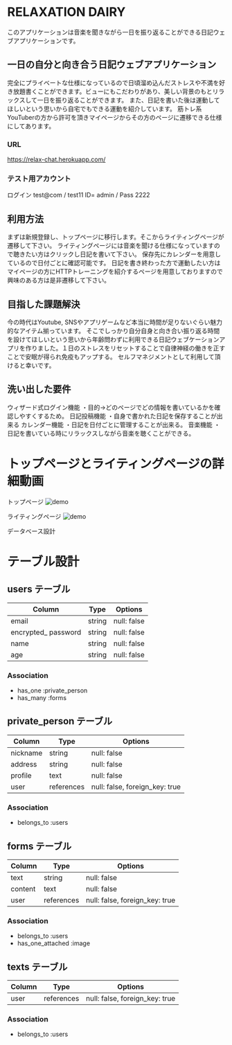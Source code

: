 # RELAXATION DAIRY
このアプリケーションは音楽を聞きながら一日を振り返ることができる日記ウェブアプリケーションです。
## 一日の自分と向き合う日記ウェブアプリケーション
完全にプライベートな仕様になっているので日頃溜め込んだストレスや不満を好き放題書くことができます。ビューにもこだわりがあり、美しい背景のもとリラックスして一日を振り返ることができます。
  また、日記を書いた後は運動してほしいという思いから自宅でもできる運動を紹介しています。
  筋トレ系YouTuberの方から許可を頂きマイページからその方のページに遷移できる仕様にしてあります。

### URL	
https://relax-chat.herokuapp.com/

### テスト用アカウント	
ログイン
test@com / test11  ID= admin / Pass 2222

## 利用方法	
まずは新規登録し、トップページに移行します。そこからライティングページが遷移して下さい。
  ライティングページには音楽を聞ける仕様になっていますので聴きたい方はクリックし日記を書いて下さい。
保存先にカレンダーを用意しているので日付ごとに確認可能です。
日記を書き終わった方で運動したい方はマイページの方にHTTPトレーニングを紹介するページを用意しておりますので
興味のある方は是非遷移して下さい。

## 目指した課題解決	
今の時代はYoutube, SNSやアプリゲームなど本当に時間が足りないぐらい魅力的なアイテム揃っています。
そこでしっかり自分自身と向き合い振り返る時間を設けてほしいという思いから年齢問わずに利用できる日記ウェブケーションアプリを作りました。１日のストレスをリセットすることで自律神経の働きを正すことで安眠が得られ免疫もアップする。
セルフマネジメントとして利用して頂けると幸いです。

## 洗い出した要件	
ウィザード式ログイン機能
・目的→どのページでどの情報を書いているかを確認しやすくするため。
日記投稿機能
・自身で書かれた日記を保存することが出来る
カレンダー機能
・日記を日付ごとに管理することが出来る。
音楽機能
・日記を書いている時にリラックスしながら音楽を聴くことができる。

# トップページとライティングページの詳細動画
トップページ ![demo](https://gyazo.com/0b473ad54c03844774b049714b2e4ee5/raw)

ライティングページ ![demo](https://gyazo.com/e74d7a33294e17aeda3855bfe33220d2/raw)

データベース設計	

# テーブル設計

## users テーブル

| Column                | Type     | Options     |
| --------------------- | -------- | ----------- |
| email                 | string   | null: false |
| encrypted_ password   | string   | null: false |
| name                  | string   | null: false |
| age                   | string   | null: false |

### Association

- has_one  :private_person
- has_many :forms

##  private_person テーブル

| Column             | Type       | Options                        |
| ------------------ | ------     | ------------------------------ |
| nickname           | string     | null: false                    |
| address            | string     | null: false                    |
| profile            | text       | null: false                    |
| user               | references | null: false, foreign_key: true |

### Association

- belongs_to :users

## forms テーブル

| Column             | Type       | Options                        |
| ------------------ | ------     | ------------------------------ |
| text               | string     | null: false                    |
| content            | text       | null: false                    |
| user               | references | null: false, foreign_key: true |


### Association

- belongs_to :users
- has_one_attached :image

## texts テーブル

| Column             | Type       | Options                        |
| ------------------ | ------     | ------------------------------ |
| user               | references | null: false, foreign_key: true |


### Association

- belongs_to :users